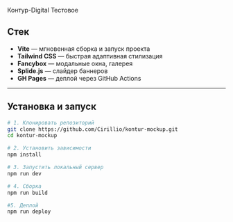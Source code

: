 Контур-Digital Тестовое

## Стек

- **Vite** — мгновенная сборка и запуск проекта
- **Tailwind CSS** — быстрая адаптивная стилизация
- **Fancybox** — модальные окна, галерея
- **Splide.js** — слайдер баннеров
- **GH Pages** — деплой через GitHub Actions

---

## Установка и запуск

```bash
# 1. Клонировать репозиторий
git clone https://github.com/Cirillio/kontur-mockup.git
cd kontur-mockup

# 2. Установить зависимости
npm install

# 3. Запустить локальный сервер
npm run dev

# 4. Сборка
npm run build

#5. Деплой
npm run deploy
